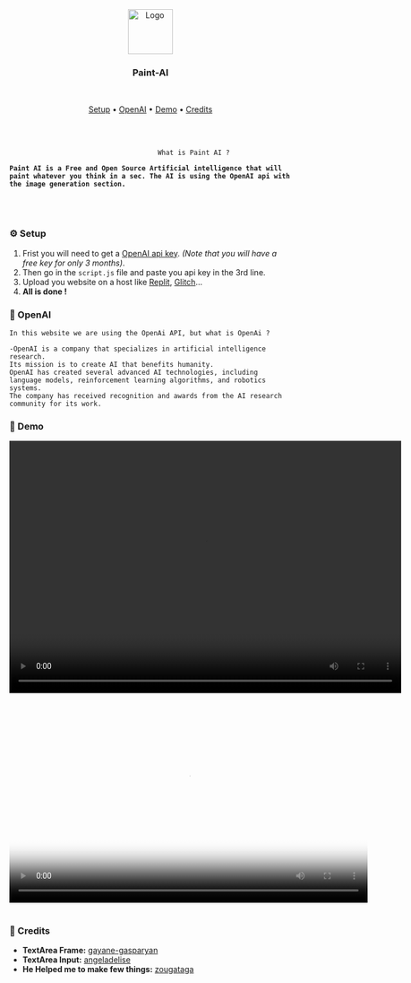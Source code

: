 <div align="center">
    <img src="https://i.imgur.com/YF2kr88.png" alt="Logo" width="80" height="80">
  <h3>Paint-AI</h3>
  <p>
  </p>
</div>

<br>

<p align="center">
  <a href="#-setup">Setup</a>
  •
  <a href="#-openai">OpenAI</a>
  •
  <a href="#-demo">Demo</a>
  •
  <a href="#-credits">Credits</a>

</p>

<br>
&nbsp

                                         What is Paint AI ?
**`
Paint AI is a Free and Open Source Artificial intelligence that will paint whatever you think in a sec. The AI is using the OpenAI api with the image generation section.
`**

<br/>
<br/>

### ⚙ Setup
1. Frist you will need to get a [OpenAI api key](https://platform.openai.com/account/api-keys). _(Note that you will have a free key for only 3 months)_.
2. Then go in the `script.js` file and paste you api key in the 3rd line.
3. Upload you website on a host like [Replit](https://replit.con), [Glitch](https://glitch.com)...
4. **All is done !**

### 🤖 OpenAI
```
In this website we are using the OpenAi API, but what is OpenAi ?

-OpenAI is a company that specializes in artificial intelligence research.
Its mission is to create AI that benefits humanity. 
OpenAI has created several advanced AI technologies, including language models, reinforcement learning algorithms, and robotics systems. 
The company has received recognition and awards from the AI research community for its work.
```

### 📝 Demo

<video width="700" height="450" controls>
  <source src="https://paint-ai.earlyebes.repl.co/demo.mp4" type="video/mp4">
  Votre navigateur ne supporte pas la balise vidéo.
</video>

<video src="https://vimeo.com/811789354" width="640" height="360" controls poster="image.jpg"></video>
<br/>
<br/>

### 🤝 Credits

- **TextArea Frame:** [gayane-gasparyan](https://codepen.io/gayane-gasparyan/pen/jOmaBQK)
- **TextArea Input:** [angeladelise](https://codepen.io/angeladelise/pen/ZEpXPBZ)
- **He Helped me to make few things:** [zougataga](https://github.com/zougataga)
